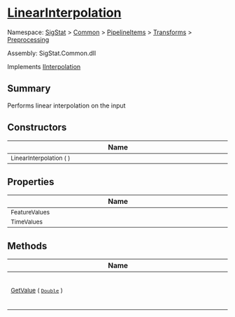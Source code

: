 # [LinearInterpolation](./LinearInterpolation.md)

Namespace: [SigStat]() > [Common](./../../../README.md) > [PipelineItems]() > [Transforms]() > [Preprocessing](./README.md)

Assembly: SigStat.Common.dll

Implements [IInterpolation](./IInterpolation.md)

## Summary
Performs linear interpolation on the input

## Constructors

| Name | Summary | 
| --- | --- | 
| <div style="width:490px"><sub>LinearInterpolation (  )</sub></div>| <sub></sub></div>| <br>


## Properties

| Name | Summary | 
| --- | --- | 
| <div style="width:490px"><sub>FeatureValues</sub></div>| <sub></sub></div>| <br>
| <div style="width:490px"><sub>TimeValues</sub></div>| <sub></sub></div>| <br>


## Methods

| Name | Summary | 
| --- | --- | 
| <div style="width:490px"><sub>[GetValue](./Methods/LinearInterpolation-100663765.md) ( [`Double`](https://docs.microsoft.com/en-us/dotnet/api/System.Double) )</sub></div>| <sub>Gets the interpolated value at a given timestamp</sub></div>| <br>


